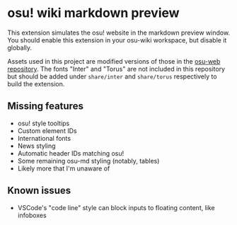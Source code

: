 # osu! wiki markdown preview

This extension simulates the osu! website in the markdown preview window. You should enable this extension in your osu-wiki workspace, but disable it globally.

Assets used in this project are modified versions of those in the [osu-web repository](https://github.com/ppy/osu-web). The fonts "Inter" and "Torus" are not included in this repository but should be added under `share/inter` and `share/torus` respectively to build the extension.

## Missing features

- osu! style tooltips
- Custom element IDs
- International fonts
- News styling
- Automatic header IDs matching osu!
- Some remaining osu-md styling (notably, tables)
- Likely more that I'm unaware of

## Known issues

- VSCode's "code line" style can block inputs to floating content, like infoboxes
